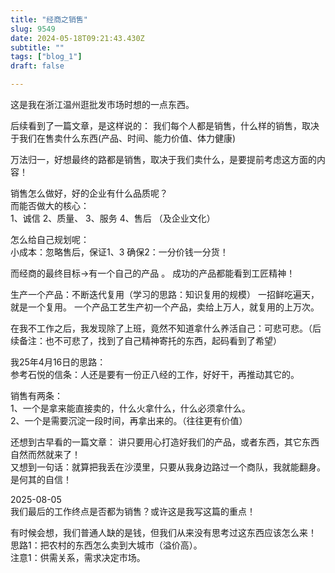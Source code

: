 ```yaml
--- 
title: "经商之销售" 
slug: 9549
date: 2024-05-18T09:21:43.430Z 
subtitle: "" 
tags: ["blog_1"] 
draft: false

--- 
```


这是我在浙江温州逛批发市场时想的一点东西。

后续看到了一篇文章，是这样说的：
我们每个人都是销售，什么样的销售，取决于我们在售卖什么东西(产品、时间、能力价值、体力健康)

万法归一，好想最终的路都是销售，取决于我们卖什么，是要提前考虑这方面的内容！

销售怎么做好，好的企业有什么品质呢？  
而能否做大的核心：  
1、诚信    2、质量、  3、服务    4、售后
（及企业文化）

怎么给自己规划呢：  
小成本：忽略售后，保证1、3        确保2：一分价钱一分货！

而经商的最终目标->有一个自己的产品 。    成功的产品都能看到工匠精神！

生产一个产品：不断迭代复用（学习的思路：知识复用的规模）
一招鲜吃遍天，就是一个复用。   一个产品工艺生产初一个产品，卖给上万人，就复用的上万次。

在我不工作之后，我发现除了上班，竟然不知道拿什么养活自己：可悲可悲。（后续备注：也不可悲了，找到了自己精神寄托的东西，起码看到了希望）

我25年4月16日的思路：  
参考石悦的信条：人还是要有一份正八经的工作，好好干，再推动其它的。

销售有两条：  
1、一个是拿来能直接卖的，什么火拿什么，什么必须拿什么。  
2、一个是需要沉淀一段时间，再拿出来的。（往往更有价值）  

还想到古早看的一篇文章：
讲只要用心打造好我们的产品，或者东西，其它东西自然而然就来了！  
又想到一句话：就算把我丢在沙漠里，只要从我身边路过一个商队，我就能翻身。是何其的自信！  


2025-08-05  
我们最后的工作终点是否都为销售？或许这是我写这篇的重点！

有时候会想，我们普通人缺的是钱，但我们从来没有思考过这东西应该怎么来！
思路1：把农村的东西怎么卖到大城市（溢价高）。  
注意1：供需关系，需求决定市场。  